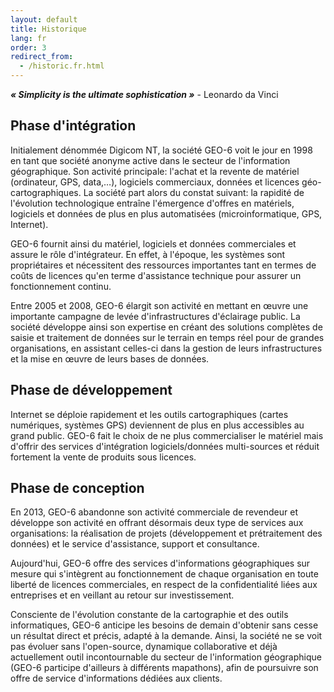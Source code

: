 ```yaml
---
layout: default
title: Historique
lang: fr
order: 3
redirect_from:
  - /historic.fr.html
---
```

**_« Simplicity is the ultimate sophistication »_** - Leonardo da Vinci

## Phase d'intégration

Initialement dénommée Digicom NT, la société GEO-6 voit le jour en 1998 en tant que société anonyme active dans le secteur de l'information géographique. Son activité principale: l'achat et la revente de matériel (ordinateur, GPS, data,…), logiciels commerciaux, données et licences géo-cartographiques. La société part alors du constat suivant: la rapidité de l'évolution technologique entraîne l'émergence d'offres en matériels, logiciels et données de plus en plus automatisées (microinformatique, GPS, Internet).

GEO-6 fournit ainsi du matériel, logiciels et données commerciales et assure le rôle d'intégrateur. En effet, à l'époque, les systèmes sont propriétaires et nécessitent des ressources importantes tant en termes de coûts de licences qu'en terme d'assistance technique pour assurer un fonctionnement continu.

Entre 2005 et 2008, GEO-6 élargit son activité en mettant en œuvre une importante campagne de levée d'infrastructures d'éclairage public. La société développe ainsi son expertise en créant des solutions complètes de saisie et traitement de données sur le terrain en temps réel pour de grandes organisations, en assistant celles-ci dans la gestion de leurs infrastructures et la mise en œuvre de leurs bases de données.

## Phase de développement

Internet se déploie rapidement et les outils cartographiques (cartes numériques, systèmes GPS) deviennent de plus en plus accessibles au grand public. GEO-6 fait le choix de ne plus commercialiser le matériel mais d'offrir des services d'intégration logiciels/données multi-sources et réduit fortement la vente de produits sous licences.

## Phase de conception

En 2013, GEO-6 abandonne son activité commerciale de revendeur et développe son activité en offrant désormais deux type de services aux organisations: la réalisation de projets (développement et prétraitement des données) et le service d'assistance, support et consultance.

Aujourd'hui, GEO-6 offre des services d'informations géographiques sur mesure qui s'intègrent au fonctionnement de chaque organisation en toute liberté de licences commerciales, en respect de la confidentialité liées aux entreprises et en veillant au retour sur investissement.

Consciente de l'évolution constante de la cartographie et des outils informatiques, GEO-6 anticipe les besoins de demain d'obtenir sans cesse un résultat direct et précis, adapté à la demande. Ainsi, la société ne se voit pas évoluer sans l'open-source, dynamique collaborative et déjà actuellement outil incontournable du secteur de l'information géographique (GEO-6 participe d'ailleurs à différents mapathons), afin de poursuivre son offre de service d'informations dédiées aux clients.
